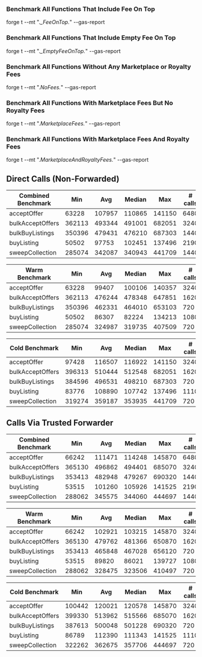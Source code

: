### Benchmark All Functions That Include Fee On Top

forge t --mt ".*_FeeOnTop.*" --gas-report

### Benchmark All Functions That Include Empty Fee On Top

forge t --mt ".*_EmptyFeeOnTop.*" --gas-report

### Benchmark All Functions Without Any Marketplace or Royalty Fees

forge t --mt ".*NoFees.*" --gas-report

### Benchmark All Functions With Marketplace Fees But No Royalty Fees

forge t --mt ".*MarketplaceFees.*" --gas-report

### Benchmark All Functions With Marketplace Fees And Royalty Fees

forge t --mt ".*MarketplaceAndRoyaltyFees.*" --gas-report

## Direct Calls (Non-Forwarded)

| Combined Benchmark           | Min             | Avg    | Median | Max    | # calls |
|------------------------------|-----------------|--------|--------|--------|---------|
| acceptOffer                  | 63228           | 107957 | 110865 | 141150 | 6480    |
| bulkAcceptOffers             | 362113          | 493344 | 491001 | 682051 | 3240    |
| bulkBuyListings              | 350396          | 479431 | 476210 | 687303 | 1440    |
| buyListing                   | 50502           | 97753  | 102451 | 137496 | 2190    |
| sweepCollection              | 285074          | 342087 | 340943 | 441709 | 1440    |

| Warm Benchmark               | Min             | Avg    | Median | Max    | # calls |
|------------------------------|-----------------|--------|--------|--------|---------|
| acceptOffer                  | 63228           | 99407  | 100106 | 140357 | 3240    |
| bulkAcceptOffers             | 362113          | 476244 | 478348 | 647851 | 1620    |
| bulkBuyListings              | 350396          | 462331 | 464010 | 653103 | 720     |
| buyListing                   | 50502           | 86307  | 82224  | 134213 | 1080    |
| sweepCollection              | 285074          | 324987 | 319735 | 407509 | 720     |

| Cold Benchmark               | Min             | Avg    | Median | Max    | # calls |
|------------------------------|-----------------|--------|--------|--------|---------|
| acceptOffer                  | 97428           | 116507 | 116922 | 141150 | 3240    |
| bulkAcceptOffers             | 396313          | 510444 | 512548 | 682051 | 1620    |
| bulkBuyListings              | 384596          | 496531 | 498210 | 687303 | 720     |
| buyListing                   | 83776           | 108890 | 107742 | 137496 | 1110    |
| sweepCollection              | 319274          | 359187 | 353935 | 441709 | 720     |

## Calls Via Trusted Forwarder

| Combined Benchmark           | Min             | Avg    | Median | Max    | # calls |
|------------------------------|-----------------|--------|--------|--------|---------|
| acceptOffer                  | 66242           | 111471 | 114248 | 145870 | 6480    |
| bulkAcceptOffers             | 365130          | 496862 | 494401 | 685070 | 3240    |
| bulkBuyListings              | 353413          | 482948 | 479267 | 690320 | 1440    |
| buyListing                   | 53515           | 101260 | 105926 | 141525 | 2190    |
| sweepCollection              | 288062          | 345575 | 344060 | 444697 | 1440    |

| Warm Benchmark               | Min             | Avg    | Median | Max    | # calls |
|------------------------------|-----------------|--------|--------|--------|---------|
| acceptOffer                  | 66242           | 102921 | 103215 | 145870 | 3240    |
| bulkAcceptOffers             | 365130          | 479762 | 481366 | 650870 | 1620    |
| bulkBuyListings              | 353413          | 465848 | 467028 | 656120 | 720     |
| buyListing                   | 53515           | 89820  | 86021  | 139727 | 1080    |
| sweepCollection              | 288062          | 328475 | 323506 | 410497 | 720     |

| Cold Benchmark               | Min             | Avg    | Median | Max    | # calls |
|------------------------------|-----------------|--------|--------|--------|---------|
| acceptOffer                  | 100442          | 120021 | 120578 | 145870 | 3240    |
| bulkAcceptOffers             | 399330          | 513962 | 515566 | 685070 | 1620    |
| bulkBuyListings              | 387613          | 500048 | 501228 | 690320 | 720     |
| buyListing                   | 86789           | 112390 | 111343 | 141525 | 1110    |
| sweepCollection              | 322262          | 362675 | 357706 | 444697 | 720     |